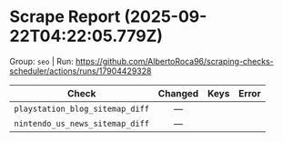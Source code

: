 # Scrape Report (2025-09-22T04:22:05.779Z)

Group: `seo`  |  Run: https://github.com/AlbertoRoca96/scraping-checks-scheduler/actions/runs/17904429328

| Check | Changed | Keys | Error |
|---|:---:|:--|:--|
| `playstation_blog_sitemap_diff` | — |  |  |
| `nintendo_us_news_sitemap_diff` | — |  |  |
